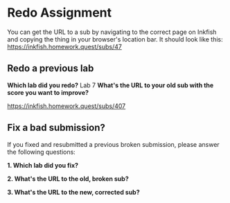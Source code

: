 
# Redo Assignment

You can get the URL to a sub by navigating to the correct page on
Inkfish and copying the thing in your browser's location bar. It
should look like this: https://inkfish.homework.quest/subs/47


## Redo a previous lab

**Which lab did you redo?**
Lab 7
**What's the URL to your old sub with the score you want to improve?**

https://inkfish.homework.quest/subs/407



## Fix a bad submission?

If you fixed and resubmitted a previous broken submission, please
answer the following questions:

**1. Which lab did you fix?**


**2. What's the URL to the old, broken sub?**


**3. What's the URL to the new, corrected sub?**




